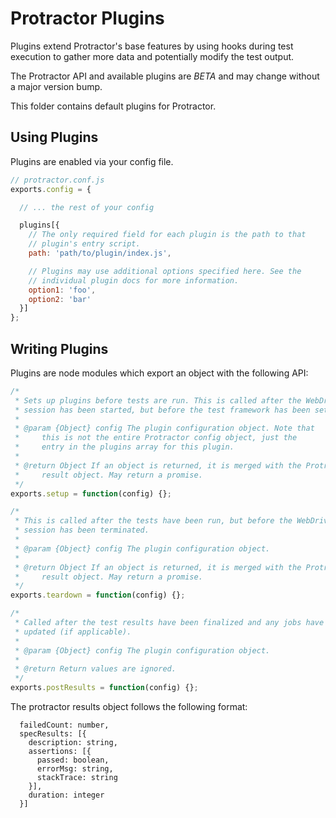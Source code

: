 Protractor Plugins
=================

Plugins extend Protractor's base features by using hooks during test
execution to gather more data and potentially modify the test output.

The Protractor API and available plugins are *BETA* and may change
without a major version bump.

This folder contains default plugins for Protractor.

Using Plugins
-------------

Plugins are enabled via your config file.

```javascript
// protractor.conf.js
exports.config = {

  // ... the rest of your config

  plugins[{
    // The only required field for each plugin is the path to that
    // plugin's entry script.
    path: 'path/to/plugin/index.js',

    // Plugins may use additional options specified here. See the 
    // individual plugin docs for more information.
    option1: 'foo',
    option2: 'bar'
  }]
};
```

Writing Plugins
---------------

Plugins are node modules which export an object with the following API:

```js
/*
 * Sets up plugins before tests are run. This is called after the WebDriver
 * session has been started, but before the test framework has been set up.
 *
 * @param {Object} config The plugin configuration object. Note that
 *     this is not the entire Protractor config object, just the
 *     entry in the plugins array for this plugin.
 *
 * @return Object If an object is returned, it is merged with the Protractor
 *     result object. May return a promise.
 */
exports.setup = function(config) {};

/*
 * This is called after the tests have been run, but before the WebDriver
 * session has been terminated.
 *
 * @param {Object} config The plugin configuration object.
 *
 * @return Object If an object is returned, it is merged with the Protractor
 *     result object. May return a promise.
 */
exports.teardown = function(config) {};

/*
 * Called after the test results have been finalized and any jobs have been
 * updated (if applicable).
 *
 * @param {Object} config The plugin configuration object.
 *
 * @return Return values are ignored.
 */
exports.postResults = function(config) {};
```

The protractor results object follows the following format:

 ```
   failedCount: number,
   specResults: [{
     description: string,
     assertions: [{
       passed: boolean,
       errorMsg: string,
       stackTrace: string 
     }],
     duration: integer
   }]
 ```
